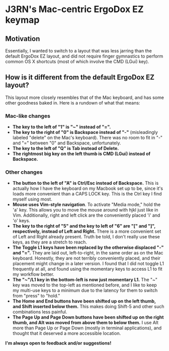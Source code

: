 # J3RN's Mac-centric ErgoDox EZ keymap

## Motivation

Essentially, I wanted to switch to a layout that was less jarring than the default ErgoDox EZ layout, and did not require finger gymnastics to perform common OS X shortcuts (most of which involve the CMD (LGui) key).

## How is it different from the default ErgoDox EZ layout?

This layout more closely resembles that of the Mac keyboard, and has some other goodness baked in. Here is a rundown of what that means:

### Mac-like changes

- **The key to the left of "1" is "~" instead of "=".**
- **The key to the right of "0" is Backspace instead of "-"** (misleadingly labeled "delete" on the Mac's keyboard). There was no room to fit in "-" and "=" between "0" and Backspace, unfortunately.
- **The key to the left of "Q" is Tab instead of Delete.**
- **The rightmost big key on the left thumb is CMD (LGui) instead of Backspace.**

### Other changes

- **The button to the left of "A" is Ctrl/Esc instead of Backspace.** This is actually how I have the keyboard on my Macbook set up to be, since it's loads more convenient than a  CAPS LOCK key. This is the Ctrl key I find myself using most.
- **Mouse uses Vim-style navigation**. To activate "Media mode," hold the 'a' key. This allows you to move the mouse around with hjkl just like in Vim. Additionally, right and left click are the conveniently placed 'i' and 'o' keys.
- **The key to the right of "5" and the key to left of "6" are "[" and "]", respectively, instead of Left and Right.** There is a more convenient set of Left and Right already present. Truth be told, I don't really use these keys, as they are a stretch to reach.
- **The Toggle L1 keys have been replaced by the otherwise displaced "-" and "=".** They are laid out, left-to-right, in the same order as on the Mac keyboard. Honestly, they are not terribly conveniently placed, and their placement might change in a later version. I found that I did not toggle L1 frequently at all, and found using the momentary keys to access L1 to fit my workflow better.
- **The "~"/L1 key in the bottom-left is now just momentary L1.** The "~" key was moved to the top-left as mentioned before, and I like to keep my multi-use keys to a minimum due to the latency for them to switch from "press" to "hold."
- **The Home and End buttons have been shifted up on the left thumb, and Shift inserted below them.** This makes doing Shift-5 and other such combinations less painful.
- **The Page Up and Page Down buttons have been shifted up on the right thumb, and Alt was moved from above them to below them.** I use Alt more than Page Up or Page Down (mostly in terminal applications), and thought that it deserved a more accessible location.


**I'm always open to feedback and/or suggestions!**
